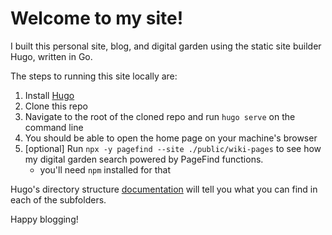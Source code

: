# Welcome to my site!

I built this personal site, blog, and digital garden using the static site builder Hugo, written in Go.

The steps to running this site locally are:
1. Install [Hugo](https://gohugo.io/installation/)
2. Clone this repo
3. Navigate to the root of the cloned repo and run `hugo serve` on the command line
4. You should be able to open the home page on your machine's browser
5. [optional] Run `npx -y pagefind --site ./public/wiki-pages` to see how my
digital garden search powered by PageFind functions.
    - you'll need `npm` installed for that

Hugo's directory structure [documentation](https://gohugo.io/getting-started/directory-structure/) will tell you what you can find in each
of the subfolders.

Happy blogging!
